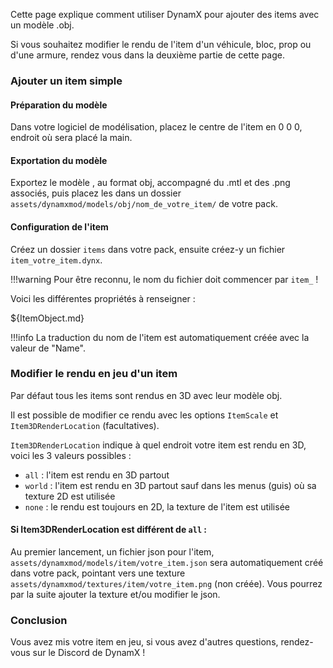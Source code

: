 Cette page explique comment utiliser DynamX pour ajouter des items avec un modèle .obj.

Si vous souhaitez modifier le rendu de l'item d'un véhicule, bloc, prop ou d'une armure, rendez vous dans la deuxième partie de cette page.

### Ajouter un item simple

#### Préparation du modèle

Dans votre logiciel de modélisation, placez le centre de l'item en 0 0 0, endroit où sera placé la main.

#### Exportation du modèle

Exportez le modèle , au format obj, accompagné du .mtl et des .png associés, puis placez les dans un dossier `assets/dynamxmod/models/obj/nom_de_votre_item/` de votre pack.

#### Configuration de l'item

Créez un dossier `items` dans votre pack, ensuite créez-y un fichier `item_votre_item.dynx`.

!!!warning
	Pour être reconnu, le nom du fichier doit commencer par `item_` !

Voici les différentes propriétés à renseigner :

${ItemObject.md}

!!!info
	La traduction du nom de l'item est automatiquement créée avec la valeur de "Name".


### Modifier le rendu en jeu d'un item

Par défaut tous les items sont rendus en 3D avec leur modèle obj.

Il est possible de modifier ce rendu avec les options `ItemScale` et `Item3DRenderLocation` (facultatives).

`Item3DRenderLocation` indique à quel endroit votre item est rendu en 3D, voici les 3 valeurs possibles :

- `all` : l'item est rendu en 3D partout
- `world` : l'item est rendu en 3D partout sauf dans les menus (guis) où sa texture 2D est utilisée
- `none` : le rendu est toujours en 2D, la texture de l'item est utilisée

#### Si Item3DRenderLocation est différent de `all` :

Au premier lancement, un fichier json pour l'item, `assets/dynamxmod/models/item/votre_item.json` sera automatiquement créé dans votre pack, pointant vers une texture `assets/dynamxmod/textures/item/votre_item.png` (non créée). Vous pourrez par la suite ajouter la texture et/ou modifier le json.

### Conclusion 

Vous avez mis votre item en jeu, si vous avez d'autres questions, rendez-vous sur le Discord de DynamX !